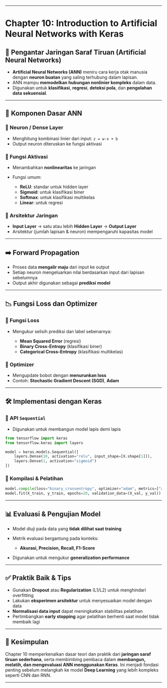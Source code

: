 
---

# Chapter 10: Introduction to Artificial Neural Networks with Keras

## 🧠 Pengantar Jaringan Saraf Tiruan (Artificial Neural Networks)

* **Artificial Neural Networks (ANN)** meniru cara kerja otak manusia dengan **neuron buatan** yang saling terhubung dalam lapisan.
* ANN mampu **memodelkan hubungan nonlinier kompleks** dalam data.
* Digunakan untuk **klasifikasi**, **regresi**, **deteksi pola**, dan **pengolahan data sekuensial**.

---

## 🧱 Komponen Dasar ANN

### 🔹 Neuron / Dense Layer

* Menghitung kombinasi linier dari input: `z = w·x + b`
* Output neuron diteruskan ke fungsi aktivasi

### 🔹 Fungsi Aktivasi

* Menambahkan **nonlinearitas** ke jaringan
* Fungsi umum:

  * **ReLU**: standar untuk hidden layer
  * **Sigmoid**: untuk klasifikasi biner
  * **Softmax**: untuk klasifikasi multikelas
  * **Linear**: untuk regresi

### 🔹 Arsitektur Jaringan

* **Input Layer** → satu atau lebih **Hidden Layer** → **Output Layer**
* Arsitektur (jumlah lapisan & neuron) mempengaruhi kapasitas model

---

## ➡️ Forward Propagation

* Proses data **mengalir maju** dari input ke output
* Setiap neuron mengeluarkan nilai berdasarkan input dari lapisan sebelumnya
* Output akhir digunakan sebagai **prediksi model**

---

## 📉 Fungsi Loss dan Optimizer

### 🔹 Fungsi Loss

* Mengukur selisih prediksi dan label sebenarnya:

  * **Mean Squared Error** (regresi)
  * **Binary Cross-Entropy** (klasifikasi biner)
  * **Categorical Cross-Entropy** (klasifikasi multikelas)

### 🔹 Optimizer

* Mengupdate bobot dengan **menurunkan loss**
* Contoh: **Stochastic Gradient Descent (SGD)**, **Adam**

---

## 🛠️ Implementasi dengan Keras

### 🔹 API `Sequential`

* Digunakan untuk membangun model lapis demi lapis

```python
from tensorflow import keras
from tensorflow.keras import layers

model = keras.models.Sequential([
    layers.Dense(10, activation="relu", input_shape=[X.shape[1]]),
    layers.Dense(1, activation="sigmoid")
])
```

### 🔹 Kompilasi & Pelatihan

```python
model.compile(loss="binary_crossentropy", optimizer="adam", metrics=["accuracy"])
model.fit(X_train, y_train, epochs=20, validation_data=(X_val, y_val))
```

---

## 📊 Evaluasi & Pengujian Model

* Model diuji pada data yang **tidak dilihat saat training**
* Metrik evaluasi bergantung pada konteks:

  * **Akurasi, Precision, Recall, F1-Score**
* Digunakan untuk mengukur **generalization performance**

---

## ✅ Praktik Baik & Tips

* Gunakan **Dropout** atau **Regularization** (L1/L2) untuk menghindari overfitting
* Lakukan **eksperimen arsitektur** untuk menyesuaikan model dengan data
* **Normalisasi data input** dapat meningkatkan stabilitas pelatihan
* Pertimbangkan **early stopping** agar pelatihan berhenti saat model tidak membaik lagi

---

## 📌 Kesimpulan

Chapter 10 memperkenalkan dasar teori dan praktik dari **jaringan saraf tiruan sederhana**, serta membimbing pembaca dalam **membangun, melatih, dan mengevaluasi ANN menggunakan Keras**. Ini menjadi fondasi penting sebelum melangkah ke model **Deep Learning** yang lebih kompleks seperti CNN dan RNN.

---
